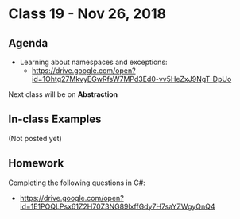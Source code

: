 # Class 19 - Nov 26, 2018

## Agenda

* Learning about namespaces and exceptions:
  * https://drive.google.com/open?id=1Ohtg27MkvyEGwRfsW7MPd3Ed0-vv5HeZxJ9NgT-DpUo

Next class will be on **Abstraction**

## In-class Examples

(Not posted yet)

## Homework

Completing the following questions in C#:
* https://drive.google.com/open?id=1E1POQLPsx61Z2H70Z3NG89lxffGdy7H7saYZWgyQnQ4